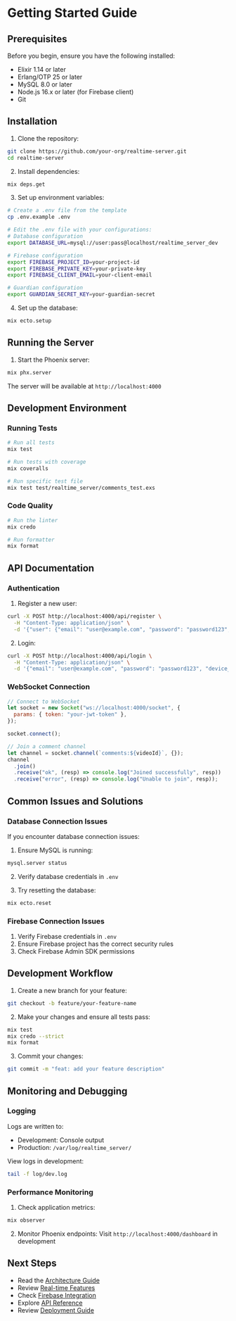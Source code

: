 # Getting Started Guide

## Prerequisites

Before you begin, ensure you have the following installed:

- Elixir 1.14 or later
- Erlang/OTP 25 or later
- MySQL 8.0 or later
- Node.js 16.x or later (for Firebase client)
- Git

## Installation

1. Clone the repository:

```bash
git clone https://github.com/your-org/realtime-server.git
cd realtime-server
```

2. Install dependencies:

```bash
mix deps.get
```

3. Set up environment variables:

```bash
# Create a .env file from the template
cp .env.example .env

# Edit the .env file with your configurations:
# Database configuration
export DATABASE_URL=mysql://user:pass@localhost/realtime_server_dev

# Firebase configuration
export FIREBASE_PROJECT_ID=your-project-id
export FIREBASE_PRIVATE_KEY=your-private-key
export FIREBASE_CLIENT_EMAIL=your-client-email

# Guardian configuration
export GUARDIAN_SECRET_KEY=your-guardian-secret
```

4. Set up the database:

```bash
mix ecto.setup
```

## Running the Server

1. Start the Phoenix server:

```bash
mix phx.server
```

The server will be available at `http://localhost:4000`

## Development Environment

### Running Tests

```bash
# Run all tests
mix test

# Run tests with coverage
mix coveralls

# Run specific test file
mix test test/realtime_server/comments_test.exs
```

### Code Quality

```bash
# Run the linter
mix credo

# Run formatter
mix format
```

## API Documentation

### Authentication

1. Register a new user:

```bash
curl -X POST http://localhost:4000/api/register \
  -H "Content-Type: application/json" \
  -d '{"user": {"email": "user@example.com", "password": "password123", "username": "testuser"}}'
```

2. Login:

```bash
curl -X POST http://localhost:4000/api/login \
  -H "Content-Type: application/json" \
  -d '{"email": "user@example.com", "password": "password123", "device_id": "device123"}'
```

### WebSocket Connection

```javascript
// Connect to WebSocket
let socket = new Socket("ws://localhost:4000/socket", {
  params: { token: "your-jwt-token" },
});

socket.connect();

// Join a comment channel
let channel = socket.channel(`comments:${videoId}`, {});
channel
  .join()
  .receive("ok", (resp) => console.log("Joined successfully", resp))
  .receive("error", (resp) => console.log("Unable to join", resp));
```

## Common Issues and Solutions

### Database Connection Issues

If you encounter database connection issues:

1. Ensure MySQL is running:

```bash
mysql.server status
```

2. Verify database credentials in `.env`

3. Try resetting the database:

```bash
mix ecto.reset
```

### Firebase Connection Issues

1. Verify Firebase credentials in `.env`
2. Ensure Firebase project has the correct security rules
3. Check Firebase Admin SDK permissions

## Development Workflow

1. Create a new branch for your feature:

```bash
git checkout -b feature/your-feature-name
```

2. Make your changes and ensure all tests pass:

```bash
mix test
mix credo --strict
mix format
```

3. Commit your changes:

```bash
git commit -m "feat: add your feature description"
```

## Monitoring and Debugging

### Logging

Logs are written to:

- Development: Console output
- Production: `/var/log/realtime_server/`

View logs in development:

```bash
tail -f log/dev.log
```

### Performance Monitoring

1. Check application metrics:

```bash
mix observer
```

2. Monitor Phoenix endpoints:
   Visit `http://localhost:4000/dashboard` in development

## Next Steps

- Read the [Architecture Guide](architecture.md)
- Review [Real-time Features](realtime_features.md)
- Check [Firebase Integration](firebase_integration.md)
- Explore [API Reference](api_reference.md)
- Review [Deployment Guide](deployment.md)
